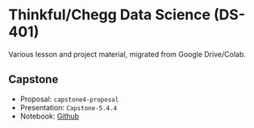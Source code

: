 # Thinkful/Chegg Data Science (DS-401)

Various lesson and project material, migrated from Google Drive/Colab.

## Capstone
- Proposal: `capstone4-proposal`
- Presentation: `Capstone-5.4.4`
- Notebook: [Github](https://github.com/scscodes/standalone-notebooks)
